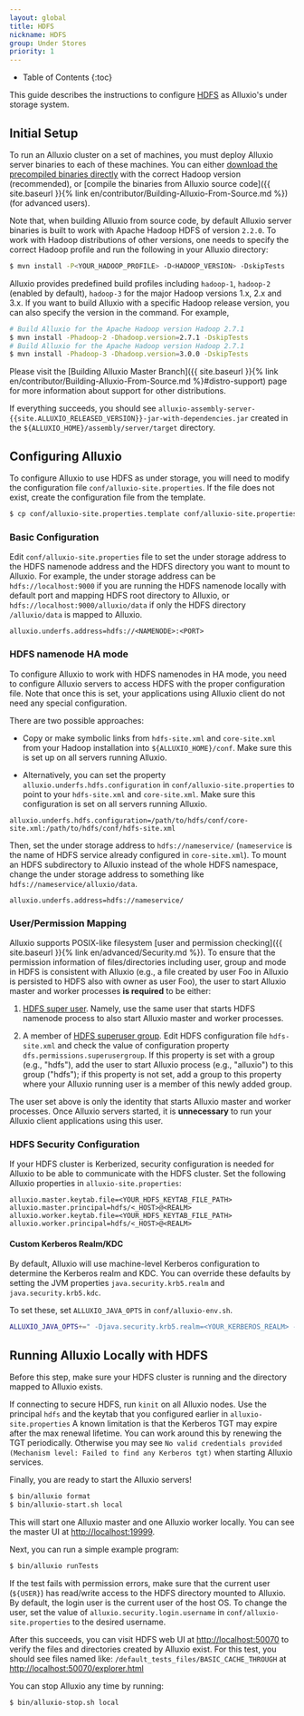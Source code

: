 ```yaml
---
layout: global
title: HDFS
nickname: HDFS
group: Under Stores
priority: 1
---
```


* Table of Contents
{:toc}

This guide describes the instructions to configure
[HDFS](https://hadoop.apache.org/docs/stable/hadoop-project-dist/hadoop-hdfs/HdfsUserGuide.html)
as Alluxio's under storage system.

## Initial Setup

To run an Alluxio cluster on a set of machines, you must deploy Alluxio server binaries to each of
these machines. You can either
[download the precompiled binaries directly](http://www.alluxio.org/download)
with the correct Hadoop version (recommended), or
[compile the binaries from Alluxio source code]({{ site.baseurl }}{% link en/contributor/Building-Alluxio-From-Source.md %})
(for advanced users).

Note that, when building Alluxio from source code, by default Alluxio server binaries is built to
work with Apache Hadoop HDFS of version `2.2.0`. To work with Hadoop distributions of other
versions, one needs to specify the correct Hadoop profile and run the following in your Alluxio
directory:

```bash
$ mvn install -P<YOUR_HADOOP_PROFILE> -D<HADOOP_VERSION> -DskipTests
```

Alluxio provides predefined build profiles including `hadoop-1`, `hadoop-2` (enabled by default),
`hadoop-3` for the major Hadoop versions 1.x, 2.x and 3.x. If you want to build Alluxio with a specific
Hadoop release version, you can also specify the version in the command. For example,

```bash
# Build Alluxio for the Apache Hadoop version Hadoop 2.7.1
$ mvn install -Phadoop-2 -Dhadoop.version=2.7.1 -DskipTests
# Build Alluxio for the Apache Hadoop version Hadoop 2.7.1
$ mvn install -Phadoop-3 -Dhadoop.version=3.0.0 -DskipTests
```

Please visit the
[Building Alluxio Master Branch]({{ site.baseurl }}{% link
en/contributor/Building-Alluxio-From-Source.md %}#distro-support) page for more information about
support for other distributions.

If everything succeeds, you should see
`alluxio-assembly-server-{{site.ALLUXIO_RELEASED_VERSION}}-jar-with-dependencies.jar` created in
the `${ALLUXIO_HOME}/assembly/server/target` directory.

## Configuring Alluxio

To configure Alluxio to use HDFS as under storage, you will need to modify the configuration
file `conf/alluxio-site.properties`.
If the file does not exist, create the configuration file from the template.

```bash
$ cp conf/alluxio-site.properties.template conf/alluxio-site.properties
```

### Basic Configuration

Edit `conf/alluxio-site.properties` file to set the under storage address to the HDFS namenode
address and the HDFS directory you want to mount to Alluxio. For example, the under storage address
can be `hdfs://localhost:9000` if you are running the HDFS namenode locally with default port and
mapping HDFS root directory to Alluxio, or `hdfs://localhost:9000/alluxio/data` if only the HDFS
directory `/alluxio/data` is mapped to Alluxio.

```
alluxio.underfs.address=hdfs://<NAMENODE>:<PORT>
```

### HDFS namenode HA mode

To configure Alluxio to work with HDFS namenodes in HA mode, you need to configure Alluxio servers to
access HDFS with the proper configuration file. Note that once this is set, your applications using
Alluxio client do not need any special configuration.

There are two possible approaches:
- Copy or make symbolic links from `hdfs-site.xml` and
`core-site.xml` from your Hadoop installation into `${ALLUXIO_HOME}/conf`. Make sure
this is set up on all servers running Alluxio.

- Alternatively, you can
set the property `alluxio.underfs.hdfs.configuration` in `conf/alluxio-site.properties` to point to
your `hdfs-site.xml` and `core-site.xml`. Make sure this configuration is set on all servers running Alluxio.

```
alluxio.underfs.hdfs.configuration=/path/to/hdfs/conf/core-site.xml:/path/to/hdfs/conf/hdfs-site.xml
```

Then, set the under storage address to `hdfs://nameservice/` (`nameservice` is the name of HDFS
service already configured in `core-site.xml`). To mount an HDFS subdirectory to Alluxio instead
of the whole HDFS namespace, change the under storage address to something like
`hdfs://nameservice/alluxio/data`.

```
alluxio.underfs.address=hdfs://nameservice/
```

### User/Permission Mapping

Alluxio supports POSIX-like filesystem [user and permission checking]({{ site.baseurl }}{% link en/advanced/Security.md %}).
To ensure that the permission information of files/directories including user, group and mode in
HDFS is consistent with Alluxio (e.g., a file created by user Foo in Alluxio is persisted to
HDFS also with owner as user Foo), the user to start Alluxio master and worker processes
**is required** to be either:

1. [HDFS super user](http://hadoop.apache.org/docs/r2.7.2/hadoop-project-dist/hadoop-hdfs/HdfsPermissionsGuide.html#The_Super-User).
Namely, use the same user that starts HDFS namenode process to also start Alluxio master and
worker processes.

2. A member of [HDFS superuser group](http://hadoop.apache.org/docs/r2.7.2/hadoop-project-dist/hadoop-hdfs/HdfsPermissionsGuide.html#Configuration_Parameters).
Edit HDFS configuration file `hdfs-site.xml` and check the value of configuration property
`dfs.permissions.superusergroup`. If this property is set with a group (e.g., "hdfs"), add the
user to start Alluxio process (e.g., "alluxio") to this group ("hdfs"); if this property is not
set, add a group to this property where your Alluxio running user is a member of this newly added
group.

The user set above is only the identity that starts Alluxio master and worker
processes. Once Alluxio servers started, it is **unnecessary** to run your Alluxio client
applications using this user.

### HDFS Security Configuration

If your HDFS cluster is Kerberized, security configuration is needed for Alluxio to be able to
communicate with the HDFS cluster. Set the following Alluxio properties in `alluxio-site.properties`:

```properties
alluxio.master.keytab.file=<YOUR_HDFS_KEYTAB_FILE_PATH>
alluxio.master.principal=hdfs/<_HOST>@<REALM>
alluxio.worker.keytab.file=<YOUR_HDFS_KEYTAB_FILE_PATH>
alluxio.worker.principal=hdfs/<_HOST>@<REALM>
```

#### Custom Kerberos Realm/KDC

By default, Alluxio will use machine-level Kerberos configuration to determine the Kerberos realm
and KDC. You can override these defaults by setting the JVM properties
`java.security.krb5.realm` and `java.security.krb5.kdc`.

To set these, set `ALLUXIO_JAVA_OPTS` in `conf/alluxio-env.sh`.

```bash
ALLUXIO_JAVA_OPTS+=" -Djava.security.krb5.realm=<YOUR_KERBEROS_REALM> -Djava.security.krb5.kdc=<YOUR_KERBEROS_KDC_ADDRESS>"
```

## Running Alluxio Locally with HDFS

Before this step, make sure your HDFS cluster is running and the directory mapped to Alluxio
exists.

If connecting to secure HDFS, run `kinit` on all Alluxio nodes.
Use the principal `hdfs` and the keytab that you configured earlier in `alluxio-site.properties`
A known limitation is that the Kerberos TGT may expire after
the max renewal lifetime. You can work around this by renewing the TGT periodically. Otherwise you
may see `No valid credentials provided (Mechanism level: Failed to find any Kerberos tgt)`
when starting Alluxio services.

Finally, you are ready to start the Alluxio servers!

```bash
$ bin/alluxio format
$ bin/alluxio-start.sh local
```

This will start one Alluxio master and one Alluxio worker locally. You can see the master UI at
[http://localhost:19999](http://localhost:19999).

Next, you can run a simple example program:

```bash
$ bin/alluxio runTests
```

If the test fails with permission errors, make sure that the current user (`${USER}`) has
read/write access to the HDFS directory mounted to Alluxio. By default,
the login user is the current user of the host OS. To change the user, set the value of
`alluxio.security.login.username` in `conf/alluxio-site.properties` to the desired username.

After this succeeds, you can visit HDFS web UI at [http://localhost:50070](http://localhost:50070)
to verify the files and directories created by Alluxio exist. For this test, you should see
files named like: `/default_tests_files/BASIC_CACHE_THROUGH` at
[http://localhost:50070/explorer.html](http://localhost:50070/explorer.html)

You can stop Alluxio any time by running:

```bash
$ bin/alluxio-stop.sh local
```

